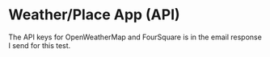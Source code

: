 # Weather/Place App (API)

The API keys for OpenWeatherMap and FourSquare is in the email response I send for this test.
